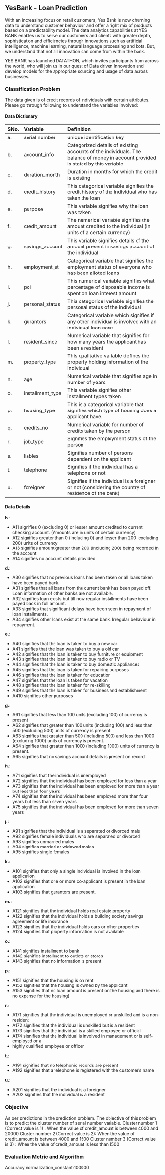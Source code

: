 ## YesBank - Loan Prediction

With an increasing focus on retail customers, Yes Bank is now churning data to understand customer behaviour and offer a right mix of products based on a predictability model.
The data analytics capabilities at YES BANK enables us to serve our customers and clients with greater depth, sophistication and efficiencies through innovations such as artificial intelligence, machine learning, natural language processing and bots. But, we understand that not all innovation can come from within the bank.

YES BANK has launched DATATHON, which invites participants from across the world, who will join us in our quest of Data driven Innovation and develop models for the appropriate sourcing and usage of data across businesses.

### Classification Problem

The data given is of credit records of individuals with certain attributes. Please go through following to understand the variables involved:

#### Data Dictionary

| SNo.	| Variable	| Definition	|
|:------------- |:------------- |:------------- |
| a. | serial number	| unique identification key	|
| b. | account_info	| Categorized details of existing accounts of the individuals. The balance of money in account provided is stated by this variable	|
| c. | duration_month	| Duration in months for which the credit is existing	|
| d. | credit_history	| This categorical variable signifies the credit history of the individual who has taken the loan	|
| e. | purpose	| This variable signifies why the loan was taken	|
| f. | credit_amount	| The numerical variable signifies the amount credited to the individual (in units of a certain currency)	|
| g. | savings_account	| This variable signifies details of the amount present in savings account of the individual	|
| h. | employment_st	| Categorical variable that signifies the employment status of everyone who has been alloted loans	|
| i. | poi	| This numerical variable signifies what percentage of disposable income is spent on loan interest amount	|
| j. | personal_status	| This categorical variable signifies the personal status of the individual	|
| k. | gurantors	| Categorical variable which signifies if any other individual is involved with an individual loan case	|
| l. | resident_since	| Numerical variable that signifies for how many years the applicant has been a resident	|
| m. | property_type	| This qualitative variable defines the property holding information of the individual	|
| n. | age	| Numerical variable that signifies age in number of years	|
| o. | installment_type	| This variable signifies other installment types taken	|
| p. | housing_type	| This is a categorical variable that signifies which type of housing does a applicant have.	|
| q. | credits_no	| Numerical variable for number of credits taken by the person	|
| r. | job_type	| Signifies the employment status of the person	|
| s. | liables	| Signifies number of persons dependent on the applicant	|
| t. | telephone	| Signifies if the individual has a telephone or not	|
| u. | foreigner	| Signifies if the individual is a foreigner or not (considering the country of residence of the bank)	|

#### Data Details

**b.**:

- A11 signifies 0 (excluding 0) or lesser amount credited to current checking account. (Amounts       are in units of certain currency)
- A12 signifies greater than 0 (including 0) and lesser than 200 (excluding 200) units of currency
- A13 signifies amount greater than 200 (including 200) being recorded in the account
- A14 signifies no account details provided
 
**d.**:

- A30 signifies that no previous loans has been taken or all loans taken have been payed back.
- A31 signifies that all loans from the current bank has been payed off. Loan information of other banks are not available.
- A32 signifies loan exists but till now regular installments have been payed back in full amount.
- A33  signifies that significant delays have been seen in repayment of loan installments.
- A34 signifies other loans exist at the same bank. Irregular behaviour in repayment.

**e.**:

- A40 signifies that the loan is taken to buy a new car
- A41 signifies that the loan was taken to buy a old car 
- A42 signifies that the loan is taken to buy furniture or equipment
- A43 signifies that the loan is taken to buy radio or TV
- A44 signifies that the loan is taken to buy domestic appliances
- A45 signifies that the loan is taken for repairing purposes
- A46 signifies that the loan is taken for education
- A47 signifies that the loan is taken for vacation
- A48 signifies that the loan is taken for re-skilling
- A49 signifies that the loan is taken for business and establishment
- A410 signifies other purposes

**g.**:

- A61 signifies that less than 100 units (excluding 100) of currency is present
- A62 signifies that greater than 100 units (including 100) and less than 500 (excluding 500) units of currency is present
- A63 signifies that greater than 500 (including 500) and less than 1000 (excluding 1000) units of currency is present.
- A64 signifies that greater than 1000 (including 1000) units of currency is present.
- A65 signifies that no savings account details is present on record

**h.**:

- A71 signifies that the individual is unemployed
- A72 signifies that the individual has been employed for less than a year
- A73 signifies that the individual has been employed for more than a year but less than four years
- A74 signifies that the individual has been employed more than four years but less than seven years
- A75 signifies that the individual has been employed for more than seven years


**j.**:

- A91 signifies that the individual is a separated or divorced male
- A92 signifies female individuals who are separated or divorced
- A93 signifies unmarried males
- A94 signifies married or widowed males
- A95 signifies single females

**k.**:

- A101 signifies that only a single individual is involved in the loan application
- A102 signifies that one or more co-applicant is present in the loan application
- A103 signifies that gurantors are present.

**m.**:

- A121 signifies that the individual holds real estate property
- A122 signifies that the individual holds a building society savings agreement or life insurance
- A123 signifies that the individual holds cars or other properties
- A124 signifies that property information is not available

**o.**:

- A141 signifies installment to bank
- A142 signifies installment to outlets or stores
- A143 signifies that no information is present

**p.**:

- A151 signifies that the housing is on rent
- A152 signifies that the housing is owned by the applicant
- A153 signifies that no loan amount is present on the housing and there is no expense for the housing) 

**r.**:

- A171 signifies that the individual is unemployed or unskilled and is a non-resident
- A172 signifies that the individual is unskilled but is a resident
- A173 signifies that the individual is a skilled employee or official
- A174 signifies that the individual is involved in management or is self-employed or a 
- highly qualified employee or officer

**t.**:

- A191 signifies that no telephonic records are present
- A192 signifies that a telephone is registered with the customer’s name

**u.**:

- A201 signifies that the individual is a foreigner
- A202  signifies that the individual is a resident


### Objective

As per predictions in the prediction problem. The objective of this problem is to predict the cluster number of serial number variable. 
Cluster number 1 (Correct value is 1) : When the value of credit_amount is between 4000 and 20000 
Cluster number 2 (Correct value is 2): When the value of credit_amount is between 4000 and 1500 
Cluster number 3 (Correct value is 3) : When the value of credit_amount is less than 1500

### Evaluation Metric and Algorithm
Accuracy
normalization_constant:100000